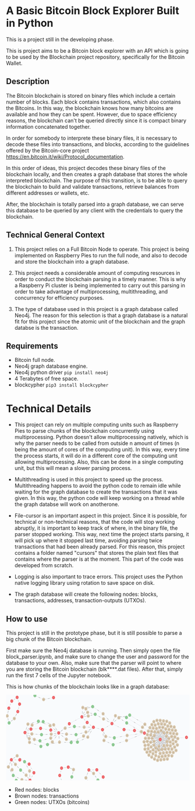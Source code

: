 # A Basic Bitcoin Block Explorer Built in Python

This is a project still in the developing phase.

This is project aims to be a Bitcoin block explorer with an API which is going to be used by the Blockchain project repository, specifically for the Bitcoin Wallet.

## Description

The Bitcoin blockchain is stored on binary files which include a certain number of blocks. Each block contains transactions, which also contains the Bitcoins. In this way, the blockchain knows how many bitcoins are available and how they can be spent. However, due to space efficiency reasons, the blockchain can't be queried directly since it is compact binary information concatenated together. 

In order for somebody to interprete these binary files, it is necessary to decode these files into transactions, and blocks, according to the guidelines offered by the Bitcoin-core project https://en.bitcoin.it/wiki/Protocol_documentation.

In this order of ideas, this project decodes these binary files of the blockchain locally, and then creates a graph database that stores the whole interpreted blockchain. The purpose of this transition, is to be able to query the blockchain to build and validate transactions, retrieve balances from different addresses or wallets, etc.

After, the blockchain is totally parsed into a graph database, we can serve this database to be queried by any client with the credentials to query the blockchain.

## Technical General Context

1. This project relies on a Full Bitcoin Node to operate. This project is being implemented on Raspberry Pies to run the full node, and also to decode and store the blockchain into a graph database.

2. This project needs a considerable amount of computing resources in order to conduct the blockchain parsing in a timely manner. This is why a Raspberry Pi cluster is being implemented to carry out this parsing in order to take advantage of multiprocessing, multithreading, and concurrency for efficiency purposes.

3. The type of database used in this project is a graph database called Neo4j. The reason for this selection is that a graph database is a natural fit for this project since the atomic unit of the blockchain and the graph databse is the transaction.

## Requirements

- Bitcoin full node.
- Neo4j graph database engine.
- Neo4j python driver ```pip install neo4j```
- 4 Terabytes of free space.
- blockcypher ```pip3 install blockcypher```

# Technical Details

- This project can rely on multiple computing units such as Raspberry Pies to parse chunks of the blockchain concurrently using multiprocessing. Python doesn't allow multiprocessing natively, which is why the parser needs to be called from outside n amount of times (n being the amount of cores of the computing unit). In this way, every time the process starts, it will do in a different core of the computing unit allowing multiprocessing. Also, this can be done in a single computing unit, but this will mean a slower parsing process.

- Multithreading is used in this project to speed up the process. Multithreading happens to avoid the python code to remain idle while waiting for the graph database to create the transactions that it was given. In this way, the python code will keep working on a thread while the graph databse will work on anotherone. 

- File-cursor is an important aspect in this project. Since it is possible, for technical or non-technical reasons, that the code will stop working abruptly, it is important to keep track of where, in the binary file, the parser stopped working. This way, next time the project starts parsing, it will pick up where it stopped last time, avoiding parsing twice transactions that had been already parsed. For this reason, this project contains a folder named "cursors" that stores the plain text files that contains where the parser is at the moment. This part of the code was developed from scratch.

- Logging is also important to trace errors. This project uses the Python native logging library using rotation to save space on disk.

- The graph database will create the following nodes: blocks, transactions, addresses, transaction-outputs (UTXOs).

## How to use

This project is still in the prototype phase, but it is still possible to parse a big chunk of the Bitcoin blockchain. 

First make sure the Neo4j database is running. Then simply open the file block_parser.ipynb, and make sure to change the user and password for the database to your own. Also, make sure that the parser will point to where you are storing the Bitcoin blockchain (blk****.dat files). After that, simply run the first 7 cells of the Jupyter notebook. 

This is how chunks of the blockchain looks like in a graph database:



<img src="Images/01.png" width="600" height="234" /> 

- Red nodes: blocks
- Brown nodes: transactions
- Green nodes: UTXOs (bitcoins)



